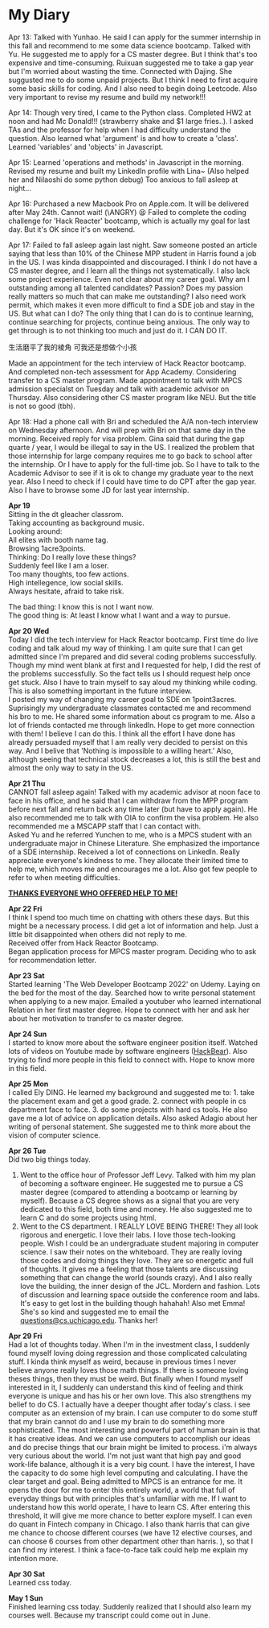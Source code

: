 # My Diary

Apr 13: 
Talked with Yunhao. He said I can apply for the summer internship in this fall and recommend to me some data science bootcamp.
Talked with Yu. He suggested me to apply for a CS master degree. But I think that's too expensive and time-consuming. 
Ruixuan suggested me to take a gap year but I'm worried about wasting the time. 
Connected with Dajing. She suggusted me to do some unpaid projects. But I think I need to first acquire some basic skills for coding. And I also need to begin doing Leetcode. Also very important to revise my resume and build my network!!!

Apr 14: 
Though very tired, I came to the Python class. Completed HW2 at noon and had Mc Donald!!! (strawberry shake and $1 large fries..). I asked TAs and the professor for help when I had difficulty understand the question. Also learned what 'argument' is and how to create a 'class'. 
Learned 'variables' and 'objects' in Javascript. 

Apr 15: 
Learned 'operations and methods' in Javascript in the morning. 
Revised my resume and built my LinkedIn profile with Lina~ (Also helped her and Nilaoshi do some python debug) 
Too anxious to fall asleep at night...

Apr 16: 
Purchased a new Macbook Pro on Apple.com. It will be delivered after May 24th. Cannot wait! (\ANGRY)	&#128555;
Failed to complete the coding challenge for 'Hack Reacter' bootcamp, which is actually my goal for last day. But it's OK since it's on weekend. 

Apr 17: 
Failed to fall asleep again last night. 
Saw someone posted an article saying that less than 10% of the Chinese MPP student in Harris found a job in the US. I was kinda disappointed and discouraged. I think I do not have a CS master degree, and I learn all the things not systematically. I also lack some project experience. Even not clear about my career goal. Why am I outstanding among all talented candidates? Passion? Does my passion really matters so much that can make me outstanding? I also need work permit, which makes it even more difficult to find a SDE job and stay in the US. But what can I do? The only thing that I can do is to continue learning, continue searching for projects, continue being anxious. The only way to get through is to not thinking too much and just do it. I CAN DO IT. 

生活磨平了我的棱角
可我还是想做个小孩

Made an appointment for the tech interview of Hack Reactor bootcamp. And completed non-tech assessment for App Academy. 
Considering transfer to a CS master program. Made appointment to talk with MPCS admission specialst on Tuesday and talk with academic advisor on Thursday. 
Also considering other CS master program like NEU. But the title is not so good (tbh). 

Apr 18: 
Had a phone call with Bri and scheduled the A/A non-tech interview on Wednesday afternoon. And will prep with Bri on that same day in the morning. 
Received reply for visa problem. Gina said that during the gap quarte / year, I would be illegal to say in the US. I realized the problem that those internship for large company requires me to go back to school after the internship. Or I have to apply for the full-time job. So I have to talk to the Academic Advisor to see if it is ok to change my graduate year to the next year. Also I need to check if I could have time to do CPT after the gap year. Also I have to browse some JD for last year internship. 

<b>Apr 19</b><br />
Sitting in the dt gleacher classrom. <br> 
Taking accounting as background music. <br> 
Looking around:   <br> 
All elites with booth name tag. <br> 
Browsing 1acre3points. <br> 
Thinking: Do I really love these things? <br> 
Suddenly feel like I am a loser. <br> 
Too many thoughts, too few actions. <br> 
High intellegence, low social skills. <br> 
Always hesitate, afraid to take risk. <br> 

The bad thing: I know this is not I want now. <br> 
The good thing is: At least I know what I want and a way to pursue. <br> 

<!-- 
你说 他们毕业之后会去哪呢？也会各有各的烦恼吧<br> 
就当我是个晚熟的孩子吧<br> 
要有承担一切后果的勇气<br> 
有那么多人努力了还是很难<br> 
我也轻而易举得到过很多别人没有机会拥有的东西<br> 
安慰自己每一个选择都是当下最好的选择吧<br> 
-->

<b>Apr 20 Wed</b><br />
Today I did the tech interview for Hack Reactor bootcamp. First time do live coding and talk aloud my way of thinking. I am quite sure that I can get admitted since I'm prepared and did several coding problems successfully. Though my mind went blank at first and I requested for help, I did the rest of the problems successfully. So the fact tells us I should request help once get stuck. Also I have to train myself to say aloud my thinking while coding. This is also something important in the future interview. <br>
I posted my way of changing my career goal to SDE on 1point3acres. Suprisingly my undergraduate classmates contacted me and recommend his bro to me. He shared some information about cs program to me. Also a lot of friends contacted me through linkedIn. Hope to get more connection with them! 
I believe I can do this. I think all the effort I have done has already persuaded myself that I am really very decided to persist on this way. And I belive that 'Nothing is impossible to a willing heart.' Also, although seeing that technical stock decreases a lot, this is still the best and almost the only way to saty in the US. 

<b>Apr 21 Thu</b><br />
CANNOT fall asleep again! Talked with my academic advisor at noon face to face in his office, and he said that I can withdraw from the MPP program before next fall and return back any time later (but have to apply again). He also recommended me to talk with OIA to confirm the visa problem. He also recommended me a MSCAPP staff that I can contact with. <br>
Asked Yu and he referred Yunchen to me, who is a MPCS student with an undergraduate major in Chinese Literature. She emphasized the importance of a SDE internshiip. 
Received a lot of connections on LinkedIn. Really appreciate everyone's kindness to me. They allocate their limited time to help me, which moves me and encourages me a lot. Also got few people to refer to when meeting difficulties. <br>

<u><b>THANKS EVERYONE WHO OFFERED HELP TO ME!</b></u>

<b>Apr 22 Fri</b><br />
I think I spend too much time on chatting with others these days. But this might be a necessary process. I did get a lot of information and help. Just a little bit disappointed when others did not reply to me. <br>
Received offer from Hack Reactor Bootcamp. <br>
Began application process for MPCS master program. Deciding who to ask for recommendation letter. 

<b>Apr 23 Sat</b><br />
Started learning 'The Web Developer Bootcamp 2022' on Udemy. Laying on the bed for the most of the day. Searched how to write personal statement when applying to a new major. Emailed a youtuber who learned international Relation in her first master degree. Hope to connect with her and ask her about her motivation to transfer to cs master degree. 

<b>Apr 24 Sun</b><br />
I started to know more about the software engineer position itself. Watched lots of videos on Youtube made by software engineers (<u>HackBear</u>). Also trying to find more people in this field to connect with. Hope to know more in this field. <br />

<b>Apr 25 Mon</b><br />
I called Ely DING. He learned my background and suggested me to: 1. take the placement exam and get a good grade. 2. connect with people in cs department face to face. 3. do some projects with hard cs tools. He also gave me a lot of advice on application details. 
Also asked Adagio about her writing of personal statement. She suggested me to think more about the vision of computer science. 

<b>Apr 26 Tue</b><br />
Did two big things today. 
1. Went to the office hour of Professor Jeff Levy. Talked with him my plan of becoming a software engineer. He suggested me to pursue a CS master degree (compared to attending a bootcamp or learning by myself). Because a CS degree shows as a signal that you are very dedicated to this field, both time and money. He also suggested me to learn C and do some projects using html.  <br>
2. Went to the CS department. I REALLY LOVE BEING THERE! They all look rigorous and energetic. I love their labs. I love those tech-looking people. Wish I could be an undergraduate student majoring in computer science. I saw their notes on the whiteboard. They are really loving those codes and doing things they love. They are so energetic and full of thoughts. It gives me a feeling that those talents are discussing something that can change the world (sounds crazy). And I also really love the building, the inner design of the JCL. Mordern and fashion. Lots of discussion and learning space outside the conference room and labs. It's easy to get lost in the building though hahahah! Also met Emma! She's so kind and suggested me to email the questions@cs.uchicago.edu. Thanks her! 

<!-- 
可以研究一下怎么在文字下面划线之类的，区分我对coding的理解，和我自己生活上的一些事情
-->

<b>Apr 29 Fri</b><br />
Had a lot of thoughts today. When I'm in the investment class, I suddenly found myself loving doing regression and those complicated calculating stuff. I kinda think myself as weird, because in previous times I never believe anyone really loves those math things. If there is someone loving theses things, then they must be weird. But finally when I found myself interested in it, I suddenly can understand this kind of feeling and think everyone is unique and has his or her own love. This also strengthens my belief to do CS. I actually have a deeper thought after today's class. 
i see computer as an extension of my brain. I can use computer to do some stuff that my brain cannot do and I use my brain to do something more sophisticated. The most interesting and powerful part of human brain is that it has creative ideas. And we can use computers to accomplish our ideas and do precise things that our brain might be limited to process. i'm always very curious about the world. I'm not just want that high pay and good work-life balance, although it is a very big count. I have the interest, I have the capacity to do some high level computing and calculating. I have the clear target and goal. Being admitted to MPCS is an entrance for me. It opens the door for me to enter this entirely world, a world that full of everyday things but with principles that's unfamiliar with me. If I want to understand how this world operate, I have to learn CS. After entering this threshold, it will give me more chance to better explore myself. I can even do quant in Fintech company in Chicago. 
I also thank harris that can give me chance to choose different courses (we have 12 elective courses, and can choose 6 courses from other department other than harris. ), so that I can find my interest. I think a face-to-face talk could help me explain my intention more. 


<b>Apr 30 Sat</b><br />
Learned css today. 

<b>May 1 Sun</b><br />
Finished learning css today. 
Suddenly realized that I should also learn my courses well. Because my transcript could come out in June. 
